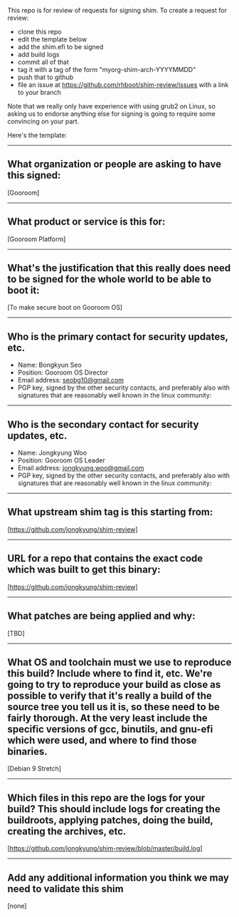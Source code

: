 This repo is for review of requests for signing shim.  To create a request for review:

- clone this repo
- edit the template below
- add the shim.efi to be signed
- add build logs
- commit all of that
- tag it with a tag of the form "myorg-shim-arch-YYYYMMDD"
- push that to github
- file an issue at https://github.com/rhboot/shim-review/issues with a link to your branch

Note that we really only have experience with using grub2 on Linux, so asking
us to endorse anything else for signing is going to require some convincing on
your part.

Here's the template:

-------------------------------------------------------------------------------
What organization or people are asking to have this signed:
-------------------------------------------------------------------------------
[Gooroom]

-------------------------------------------------------------------------------
What product or service is this for:
-------------------------------------------------------------------------------
[Gooroom Platform]

-------------------------------------------------------------------------------
What's the justification that this really does need to be signed for the whole world to be able to boot it:
-------------------------------------------------------------------------------
[To make secure boot on Gooroom OS]

-------------------------------------------------------------------------------
Who is the primary contact for security updates, etc.
-------------------------------------------------------------------------------
- Name: Bongkyun Seo
- Position: Gooroom OS Director
- Email address: seobg10@gmail.com
- PGP key, signed by the other security contacts, and preferably also with signatures that are reasonably well known in the linux community:

-------------------------------------------------------------------------------
Who is the secondary contact for security updates, etc.
-------------------------------------------------------------------------------
- Name: Jongkyung Woo
- Position: Gooroom OS Leader 
- Email address: jongkyung.woo@gmail.com
- PGP key, signed by the other security contacts, and preferably also with signatures that are reasonably well known in the linux community:

-------------------------------------------------------------------------------
What upstream shim tag is this starting from:
-------------------------------------------------------------------------------
[https://github.com/jongkyung/shim-review]

-------------------------------------------------------------------------------
URL for a repo that contains the exact code which was built to get this binary:
-------------------------------------------------------------------------------
[https://github.com/jongkyung/shim-review]

-------------------------------------------------------------------------------
What patches are being applied and why:
-------------------------------------------------------------------------------
[TBD]

-------------------------------------------------------------------------------
What OS and toolchain must we use to reproduce this build?  Include where to find it, etc.  We're going to try to reproduce your build as close as possible to verify that it's really a build of the source tree you tell us it is, so these need to be fairly thorough. At the very least include the specific versions of gcc, binutils, and gnu-efi which were used, and where to find those binaries.
-------------------------------------------------------------------------------
[Debian 9 Stretch]

-------------------------------------------------------------------------------
Which files in this repo are the logs for your build?   This should include logs for creating the buildroots, applying patches, doing the build, creating the archives, etc.
-------------------------------------------------------------------------------
[https://github.com/jongkyung/shim-review/blob/master/build.log]

-------------------------------------------------------------------------------
Add any additional information you think we may need to validate this shim
-------------------------------------------------------------------------------
[none]
